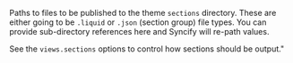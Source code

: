 Paths to files to be published to the theme `sections` directory. These are either going to be `.liquid` or `.json` (section group) file types. You can provide sub-directory references here and Syncify will re-path values.

See the `views.sections` options to control how sections should be output."